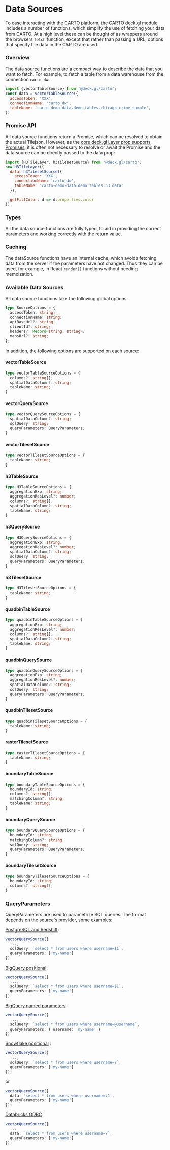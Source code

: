 # Data Sources

To ease interacting with the CARTO platform, the CARTO deck.gl module includes a number of functions, which simplify the use of fetching your data from CARTO. At a high level these can be thought of as wrappers around the browsers `fetch` function, except that rather than passing a URL, options that specify the data in the CARTO are used.

### Overview

The data source functions are a compact way to describe the data that you want to fetch. For example, to fetch a table from a data warehouse from the connection `carto_dw`:

```js
import {vectorTableSource} from '@deck.gl/carto';
const data = vectorTableSource({
  accessToken: 'XXX',
  connectionName: 'carto_dw',
  tableName: 'carto-demo-data.demo_tables.chicago_crime_sample',
})
```

### Promise API

All data source functions return a Promise, which can be resolved to obtain the actual Tilejson. However, as the [core deck.gl Layer prop supports Promises](../core/layer#data), it is often not necessary to resolve or await the Promise and the data source can be directly passed to the data prop:

```jsx
import {H3TileLayer, h3TilesetSource} from '@deck.gl/carto';
new H3TileLayer({
  data: h3TilesetSource({
    accessToken: 'XXX',
    connectionName: 'carto_dw',
    tableName: 'carto-demo-data.demo_tables.h3_data'
  }),

  getFillColor: d => d.properties.color
});
```

### Types

All the data source functions are fully typed, to aid in providing the correct parameters and working correctly with the return value.

### Caching

The dataSource functions have an internal cache, which avoids fetching data from the server if the parameters have not changed. Thus they can be used, for example, in React `render()` functions without needing memoization.

### Available Data Sources

All data source functions take the following global options:

```ts
type SourceOptions = {
  accessToken: string;
  connectionName: string;
  apiBaseUrl?: string;
  clientId?: string;
  headers?: Record<string, string>;
  mapsUrl?: string;
};
```

In addition, the following options are supported on each source:

#### vectorTableSource

```ts
type vectorTableSourceOptions = {
  columns?: string[];
  spatialDataColumn?: string;
  tableName: string;
}
```

#### vectorQuerySource

```ts
type vectorQuerySourceOptions = {
  spatialDataColumn?: string;
  sqlQuery: string;
  queryParameters: QueryParameters;
}
```

#### vectorTilesetSource

```ts
type vectorTilesetSourceOptions = {
  tableName: string;
}
```

#### h3TableSource

```ts
type H3TableSourceOptions = {
  aggregationExp: string;
  aggregationResLevel?: number;
  columns?: string[];
  spatialDataColumn?: string;
  tableName: string;
}
```

#### h3QuerySource

```ts
type H3QuerySourceOptions = {
  aggregationExp: string;
  aggregationResLevel?: number;
  spatialDataColumn?: string;
  sqlQuery: string;
  queryParameters: QueryParameters;
}
```

#### h3TilesetSource

```ts
type H3TilesetSourceOptions = {
  tableName: string;
}
```

#### quadbinTableSource

```ts
type quadbinTableSourceOptions = {
  aggregationExp: string;
  aggregationResLevel?: number;
  columns?: string[];
  spatialDataColumn?: string;
  tableName: string;
}
```

#### quadbinQuerySource

```ts
type quadbinQuerySourceOptions = {
  aggregationExp: string;
  aggregationResLevel?: number;
  spatialDataColumn?: string;
  sqlQuery: string;
  queryParameters: QueryParameters;
}
```

#### quadbinTilesetSource

```ts
type quadbinTilesetSourceOptions = {
  tableName: string;
}
```

#### rasterTilesetSource

```ts
type rasterTilesetSourceOptions = {
  tableName: string;
}
```

#### boundaryTableSource

```ts
type boundaryTableSourceOptions = {
  boundaryId: string;
  columns?: string[];
  matchingColumn?: string;
  tableName: string;
}
```

#### boundaryQuerySource

```ts
type boundaryQuerySourceOptions = {
  boundaryId: string;
  matchingColumn?: string;
  sqlQuery: string;
  queryParameters: QueryParameters;
}
```

#### boundaryTilesetSource

```ts
type boundaryTilesetSourceOptions = {
  boundaryId: string;
  columns?: string[];
}
```

### QueryParameters

QueryParameters are used to parametrize SQL queries. The format depends on the source's provider, some examples:

[PostgreSQL and Redshift](https://node-postgres.com/features/queries):
```ts
vectorQuerySource({
  ...,
  sqlQuery: `select * from users where username=$1`,
  queryParameters: ['my-name']
})
```

[BigQuery positional](https://cloud.google.com/bigquery/docs/parameterized-queries#node.js):
```ts
vectorQuerySource({
  ...,
  sqlQuery: `select * from users where username=$1`,
  queryParameters: ['my-name']
})
```


[BigQuery named parameters](https://cloud.google.com/bigquery/docs/parameterized-queries#node.js):
```ts
vectorQuerySource({
  ...,
  sqlQuery: `select * from users where username=@username`,
  queryParameters: { username: 'my-name' }
})
```

[Snowflake positional](https://docs.snowflake.com/en/user-guide/nodejs-driver-use.html#binding-statement-parameters) :
```ts
vectorQuerySource({
  ...,
  sqlQuery: `select * from users where username=?`,
  queryParameters: ['my-name']
});
```

or

```ts
vectorQuerySource({
  data: `select * from users where username=:1`,
  queryParameters: ['my-name']
});
```

[Databricks ODBC](https://github.com/markdirish/node-odbc#bindparameters-callback)
```ts
vectorQuerySource({
  ...
  data: `select * from users where username=?`,
  queryParameters: ['my-name']
});
```
